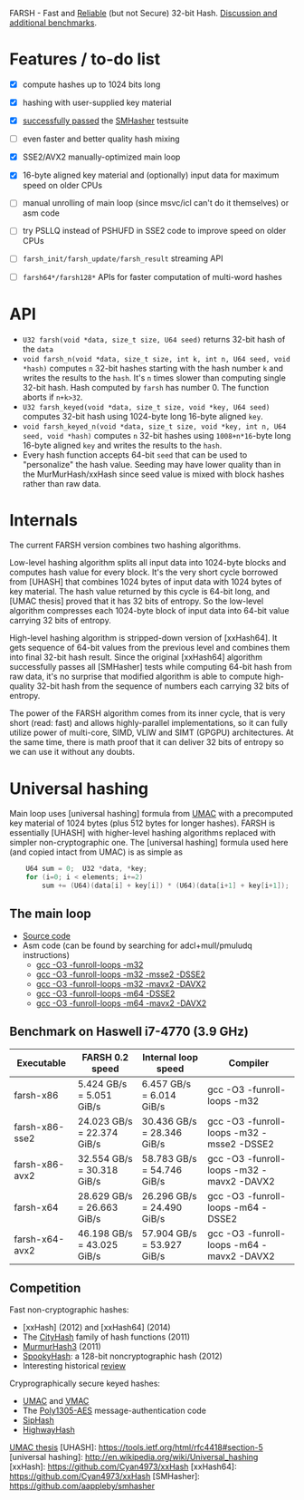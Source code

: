 FARSH - Fast and [Reliable](SMHasher/reports/smhasher-farsh32-report.txt) (but not Secure) 32-bit Hash. [Discussion and additional benchmarks](http://encode.ru/threads/2213-FARSH-hashing-30-GB-s!).

# Features / to-do list
- [x] compute hashes up to 1024 bits long
- [x] hashing with user-supplied key material
- [x] [successfully passed](SMHasher/reports/smhasher-farsh32-report.txt) the [SMHasher](https://code.google.com/p/smhasher) testsuite
- [ ] even faster and better quality hash mixing
- [x] SSE2/AVX2 manually-optimized main loop
- [x] 16-byte aligned key material and (optionally) input data for maximum speed on older CPUs
- [ ] manual unrolling of main loop (since msvc/icl can't do it themselves) or asm code
- [ ] try PSLLQ instead of PSHUFD in SSE2 code to improve speed on older CPUs
- [ ] `farsh_init/farsh_update/farsh_result` streaming API
- [ ] `farsh64*/farsh128*` APIs for faster computation of multi-word hashes


# API
- `U32 farsh(void *data, size_t size, U64 seed)` returns 32-bit hash of the `data`
- `void farsh_n(void *data, size_t size, int k, int n, U64 seed, void *hash)` computes `n` 32-bit hashes starting with the hash number `k` and writes the results to the `hash`. It's `n` times slower than computing single 32-bit hash. Hash computed by `farsh` has number 0. The function aborts if `n+k>32`.
- `U32 farsh_keyed(void *data, size_t size, void *key, U64 seed)` computes 32-bit hash using 1024-byte long 16-byte aligned `key`.
- `void farsh_keyed_n(void *data, size_t size, void *key, int n, U64 seed, void *hash)` computes `n` 32-bit hashes using `1008+n*16`-byte long 16-byte aligned `key` and writes the results to the `hash`.
- Every hash function accepts 64-bit `seed` that can be used to "personalize" the hash value. Seeding may have lower quality than in the MurMurHash/xxHash since seed value is mixed with block hashes rather than raw data.


# Internals
The current FARSH version combines two hashing algorithms.

Low-level hashing algorithm splits all input data into 1024-byte blocks and computes hash value for every block.
It's the very short cycle borrowed from [UHASH] that combines 1024 bytes of input data with 1024 bytes of key material.
The hash value returned by this cycle is 64-bit long, and [UMAC thesis] proved that it has 32 bits of entropy.
So the low-level algorithm compresses each 1024-byte block of input data into 64-bit value carrying 32 bits of entropy.

High-level hashing algorithm is stripped-down version of [xxHash64]. It gets sequence of 64-bit values from the previous level
and combines them into final 32-bit hash result. Since the original [xxHash64] algorithm successfully passes all [SMHasher] tests
while computing 64-bit hash from raw data, it's no surprise that modified algorithm is able to compute high-quality 32-bit hash
from the sequence of numbers each carrying 32 bits of entropy.

The power of the FARSH algorithm comes from its inner cycle, that is very short (read: fast) and allows highly-parallel implementations,
so it can fully utilize power of multi-core, SIMD, VLIW and SIMT (GPGPU) architectures.
At the same time, there is math proof that it can deliver 32 bits of entropy so we can use it without any doubts.


# Universal hashing
Main loop uses [universal hashing] formula from [UMAC] with a precomputed key material of 1024 bytes (plus 512 bytes for longer hashes).
FARSH is essentially [UHASH] with higher-level hashing algorithms replaced with simpler non-cryptographic one.
The [universal hashing] formula used here (and copied intact from UMAC) is as simple as
```C
    U64 sum = 0;  U32 *data, *key;
    for (i=0; i < elements; i+=2)
        sum += (U64)(data[i] + key[i]) * (U64)(data[i+1] + key[i+1]);
```

## The main loop
- [Source code](farsh.c#L28)
- Asm code (can be found by searching for adcl+mull/pmuludq instructions)
  - [gcc -O3 -funroll-loops -m32](asm-listings/gcc-x86.lst#L340)
  - [gcc -O3 -funroll-loops -m32 -msse2 -DSSE2](asm-listings/gcc-x86-sse2.lst#L349)
  - [gcc -O3 -funroll-loops -m32 -mavx2 -DAVX2](asm-listings/gcc-x86-avx2.lst#L350)
  - [gcc -O3 -funroll-loops -m64 -DSSE2](asm-listings/gcc-x64.lst#L252)
  - [gcc -O3 -funroll-loops -m64 -mavx2 -DAVX2](asm-listings/gcc-x64-avx2.lst#L259)


## Benchmark on Haswell i7-4770 (3.9 GHz)
Executable      | FARSH 0.2 speed             | Internal loop speed         | Compiler
----------------|-----------------------------|-----------------------------|---------
farsh-x86       |  5.424 GB/s =  5.051 GiB/s  |  6.457 GB/s =  6.014 GiB/s  |gcc -O3 -funroll-loops -m32
farsh-x86-sse2  | 24.023 GB/s = 22.374 GiB/s  | 30.436 GB/s = 28.346 GiB/s  |gcc -O3 -funroll-loops -m32 -msse2 -DSSE2
farsh-x86-avx2  | 32.554 GB/s = 30.318 GiB/s  | 58.783 GB/s = 54.746 GiB/s  |gcc -O3 -funroll-loops -m32 -mavx2 -DAVX2
farsh-x64       | 28.629 GB/s = 26.663 GiB/s  | 26.296 GB/s = 24.490 GiB/s  |gcc -O3 -funroll-loops -m64 -DSSE2
farsh-x64-avx2  | 46.198 GB/s = 43.025 GiB/s  | 57.904 GB/s = 53.927 GiB/s  |gcc -O3 -funroll-loops -m64 -mavx2 -DAVX2


## Competition
Fast non-cryptographic hashes:
- [xxHash] (2012) and [xxHash64] (2014)
- The [CityHash](https://github.com/google/cityhash) family of hash functions (2011)
- [MurmurHash3](https://github.com/aappleby/smhasher/blob/master/src/MurmurHash3.cpp) (2011)
- [SpookyHash](http://burtleburtle.net/bob/hash/spooky.html): a 128-bit noncryptographic hash (2012)
- Interesting historical [review](http://blog.reverberate.org/2012/01/state-of-hash-functions-2012.html)

Cryprographically secure keyed hashes:
- [UMAC] and [VMAC]
- The [Poly1305-AES](http://cr.yp.to/papers.html#poly1305) message-authentication code
- [SipHash](https://131002.net/siphash/)
- [HighwayHash](https://github.com/google/highwayhash)



[VMAC]: http://en.wikipedia.org/wiki/VMAC
[UMAC]: http://en.wikipedia.org/wiki/UMAC
[UMAC thesis](http://fastcrypto.org/umac/umac_thesis.pdf)
[UHASH]: https://tools.ietf.org/html/rfc4418#section-5
[universal hashing]: http://en.wikipedia.org/wiki/Universal_hashing
[xxHash]: https://github.com/Cyan4973/xxHash
[xxHash64]: https://github.com/Cyan4973/xxHash
[SMHasher]: https://github.com/aappleby/smhasher
